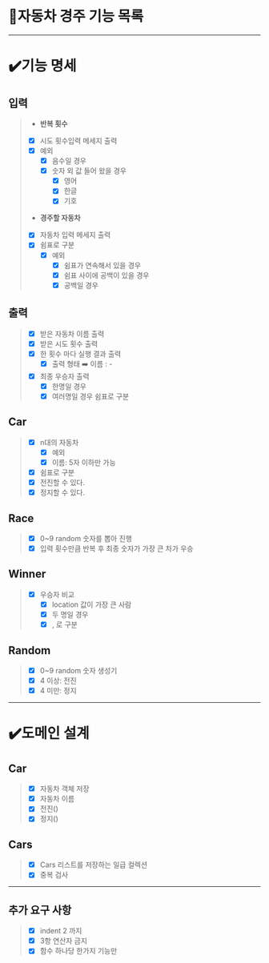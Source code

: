 # 🚀자동차 경주 기능 목록
- - -
# ✔️기능 명세
## 입력
> - **반복 횟수**
> - [x] 시도 횟수입력 메세지 출력
>  - [x] 예외
>    - [x] 음수일 경우
>    - [x] 숫자 외 값 들어 왔을 경우
>      - [x] 영어
>      - [x] 한글
>      - [x] 기호
> - **경주할 자동차**
> - [x] 자동차 입력 메세지 출력
>  - [x] 쉼표로 구분
>    - [x] 예외 
>      - [x] 쉼표가 연속해서 있을 경우
>      - [x] 쉼표 사이에 공백이 있을 경우
>      - [x] 공백일 경우
 
## 출력
> - [x] 받은 자동차 이름 출력
> - [x] 받은 시도 횟수 출력
> - [x] 한 횟수 마다 실행 결과 출력
>   - [x] 출력 형태 ➡️ 이름 : -  
> - [x] 최종 우승자 출력
>   -[x] 한명일 경우
>   -[x] 여러명일 경우 쉼표로 구분 
## Car
> - [x] n대의 자동차
>   - [x] 예외
>    - [x] 이름: 5자 이하만 가능 
> - [x] 쉼표로 구분
> - [x] 전진할 수 있다.
> - [x] 정지할 수 있다.
## Race
> - [x] 0~9 random 숫자를 뽑아 진행
> - [x] 입력 횟수만큼 반복 후 최종 숫자가 가장 큰 차가 우승
## Winner
> - [x] 우승자 비교
>    - [x] location 값이 가장 큰 사람
>    - [x] 두 명일 경우
>     - [x] , 로 구분
## Random
> - [x] 0~9 random 숫자 생성기
> - [x] 4 이상: 전진
> - [x] 4 미만: 정지
- - - 
# ✔️도메인 설계
## Car
> - [x] 자동차 객체 저장
> - [x] 자동차 이름
> - [x] 전진()
> - [x] 정지()
## Cars
> - [x] Cars 리스트를 저장하는 일급 컬렉션
> - [x] 중복 검사
- - - 
## 추가 요구 사항
> - [x] indent 2 까지
> - [x] 3항 연산자 금지
> - [x] 함수 하나당 한가지 기능만
